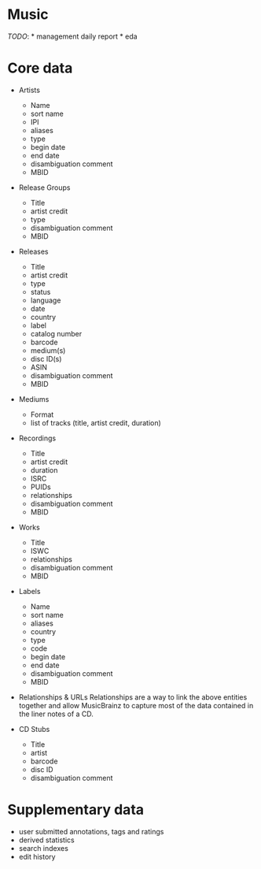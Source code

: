 # Music

*TODO*:
    * management daily report
    * eda

# Core data

* Artists
  * Name
  * sort name
  * IPI
  * aliases
  * type
  * begin date
  * end date
  * disambiguation comment
  * MBID

* Release Groups
  * Title
  * artist credit
  * type
  * disambiguation comment
  * MBID

* Releases
  * Title
  * artist credit
  * type
  * status
  * language
  * date
  * country
  * label
  * catalog number
  * barcode
  * medium(s)
  * disc ID(s)
  * ASIN
  * disambiguation comment
  * MBID

* Mediums
  * Format
  * list of tracks (title, artist credit, duration)

* Recordings
  * Title
  * artist credit
  * duration
  * ISRC
  * PUIDs
  * relationships
  * disambiguation comment
  * MBID

* Works
  * Title
  * ISWC
  * relationships
  * disambiguation comment
  * MBID

* Labels
  * Name
  * sort name
  * aliases
  * country
  * type
  * code
  * begin date
  * end date
  * disambiguation comment
  * MBID

* Relationships & URLs
    Relationships are a way to link the above entities together and allow MusicBrainz to capture most of the data contained in the liner notes of a CD.

* CD Stubs
  * Title
  * artist
  * barcode
  * disc ID
  * disambiguation comment

# Supplementary data

* user submitted annotations, tags and ratings
* derived statistics
* search indexes
* edit history